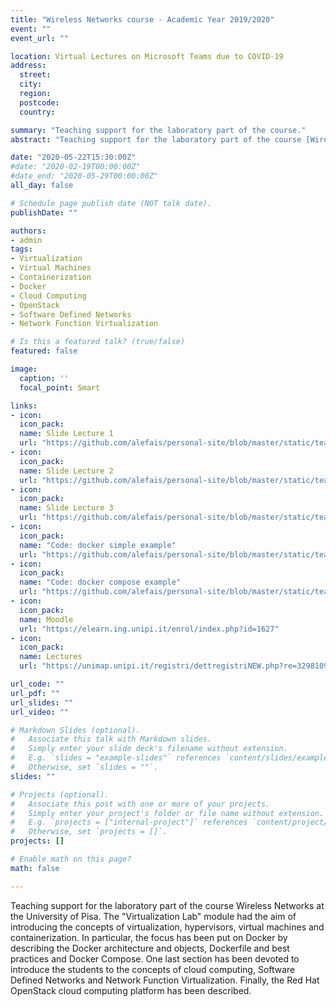 ```yaml
---
title: "Wireless Networks course - Academic Year 2019/2020"
event: ""
event_url: ""

location: Virtual Lectures on Microsoft Teams due to COVID-19
address:
  street: 
  city: 
  region: 
  postcode: 
  country: 

summary: "Teaching support for the laboratory part of the course."
abstract: "Teaching support for the laboratory part of the course [Wireless Networks](https://unimap.unipi.it/registri/dettregistriNEW.php?re=3298109::::&ri=9677) of the Telecommunications Engineering and Computer Science and Networking Master's Degrees at the University of Pisa."

date: "2020-05-22T15:30:00Z"
#date: "2020-02-19T00:00:00Z"
#date_end: "2020-05-29T00:00:00Z"
all_day: false

# Schedule page publish date (NOT talk date).
publishDate: ""

authors: 
- admin
tags: 
- Virtualization
- Virtual Machines
- Containerization
- Docker
- Cloud Computing
- OpenStack
- Software Defined Networks
- Network Function Virtualization

# Is this a featured talk? (true/false)
featured: false

image:
  caption: ''
  focal_point: Smart

links: 
- icon: 
  icon_pack: 
  name: Slide Lecture 1
  url: "https://github.com/alefais/personal-site/blob/master/static/teaching/wirelessnetworks2020/lec1.pdf"
- icon: 
  icon_pack: 
  name: Slide Lecture 2
  url: "https://github.com/alefais/personal-site/blob/master/static/teaching/wirelessnetworks2020/lec2.pdf"
- icon: 
  icon_pack: 
  name: Slide Lecture 3
  url: "https://github.com/alefais/personal-site/blob/master/static/teaching/wirelessnetworks2020/lec3.pdf"
- icon: 
  icon_pack: 
  name: "Code: docker simple example"
  url: "https://github.com/alefais/personal-site/blob/master/static/teaching/wirelessnetworks2020/simple-docker-app"
- icon: 
  icon_pack: 
  name: "Code: docker compose example"
  url: "https://github.com/alefais/personal-site/blob/master/static/teaching/wirelessnetworks2020/composed-docker-app"
- icon: 
  icon_pack: 
  name: Moodle
  url: "https://elearn.ing.unipi.it/enrol/index.php?id=1627"
- icon: 
  icon_pack: 
  name: Lectures
  url: "https://unimap.unipi.it/registri/dettregistriNEW.php?re=3298109::::&ri=9677"

url_code: ""
url_pdf: ""
url_slides: ""
url_video: ""

# Markdown Slides (optional).
#   Associate this talk with Markdown slides.
#   Simply enter your slide deck's filename without extension.
#   E.g. `slides = "example-slides"` references `content/slides/example-slides.md`.
#   Otherwise, set `slides = ""`.
slides: ""

# Projects (optional).
#   Associate this post with one or more of your projects.
#   Simply enter your project's folder or file name without extension.
#   E.g. `projects = ["internal-project"]` references `content/project/deep-learning/index.md`.
#   Otherwise, set `projects = []`.
projects: []

# Enable math on this page?
math: false

---
```


Teaching support for the laboratory part of the course Wireless Networks at the University of Pisa. The "Virtualization Lab" module had the aim of introducing the concepts of virtualization, hypervisors, virtual machines and containerization. In particular, the focus has been put on Docker by describing the Docker architecture and objects, Dockerfile and best practices and Docker Compose. One last section has been devoted to introduce the students to the concepts of cloud computing, Software Defined Networks and Network Function Virtualization. Finally, the Red Hat OpenStack cloud computing platform has been described.
